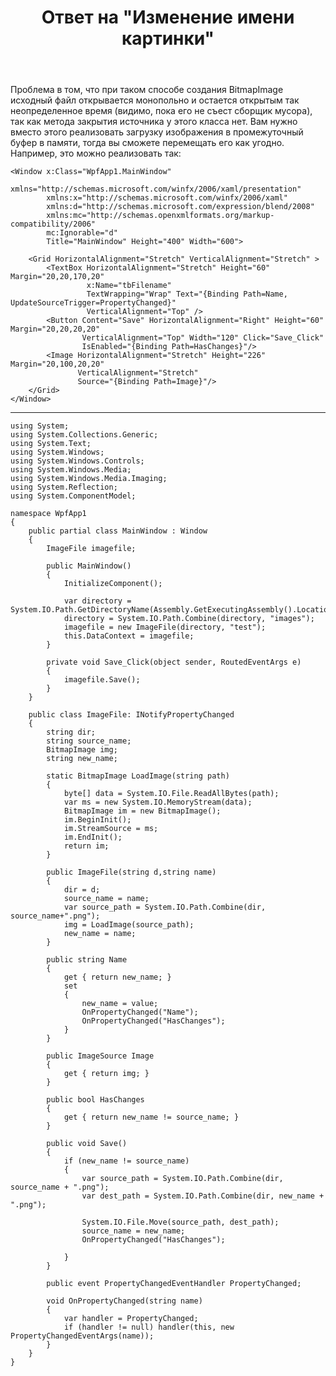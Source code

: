 ﻿---
title: "Ответ на \"Изменение имени картинки\""
se.owner.user_id: 240512
se.owner.display_name: "MSDN.WhiteKnight"
se.owner.link: "https://ru.stackoverflow.com/users/240512/msdn-whiteknight"
se.answer_id: 961418
se.question_id: 960619
se.post_type: answer
se.score: 0
se.is_accepted: True
---
<p>Проблема в том, что при таком способе создания BitmapImage исходный файл открывается монопольно и остается открытым так неопределенное время (видимо, пока его не съест сборщик мусора), так как метода закрытия источника у этого класса нет. Вам нужно вместо этого реализовать загрузку изображения в промежуточный буфер в памяти, тогда вы сможете перемещать его как угодно. Например, это можно реализовать так:</p>

<pre><code>&lt;Window x:Class="WpfApp1.MainWindow"
        xmlns="http://schemas.microsoft.com/winfx/2006/xaml/presentation"
        xmlns:x="http://schemas.microsoft.com/winfx/2006/xaml"
        xmlns:d="http://schemas.microsoft.com/expression/blend/2008"
        xmlns:mc="http://schemas.openxmlformats.org/markup-compatibility/2006"        
        mc:Ignorable="d"
        Title="MainWindow" Height="400" Width="600"&gt;

    &lt;Grid HorizontalAlignment="Stretch" VerticalAlignment="Stretch" &gt;
        &lt;TextBox HorizontalAlignment="Stretch" Height="60" Margin="20,20,170,20"
                 x:Name="tbFilename"
                 TextWrapping="Wrap" Text="{Binding Path=Name, UpdateSourceTrigger=PropertyChanged}" 
                 VerticalAlignment="Top" /&gt;
        &lt;Button Content="Save" HorizontalAlignment="Right" Height="60" Margin="20,20,20,20" 
                VerticalAlignment="Top" Width="120" Click="Save_Click"
                IsEnabled="{Binding Path=HasChanges}"/&gt;
        &lt;Image HorizontalAlignment="Stretch" Height="226" Margin="20,100,20,20" 
               VerticalAlignment="Stretch" 
               Source="{Binding Path=Image}"/&gt;
    &lt;/Grid&gt;
&lt;/Window&gt;
</code></pre>

<hr>

<pre><code>using System;
using System.Collections.Generic;
using System.Text;
using System.Windows;
using System.Windows.Controls;
using System.Windows.Media;
using System.Windows.Media.Imaging;
using System.Reflection;
using System.ComponentModel;

namespace WpfApp1
{
    public partial class MainWindow : Window
    {
        ImageFile imagefile;

        public MainWindow()
        {
            InitializeComponent();

            var directory = System.IO.Path.GetDirectoryName(Assembly.GetExecutingAssembly().Location);
            directory = System.IO.Path.Combine(directory, "images");            
            imagefile = new ImageFile(directory, "test");
            this.DataContext = imagefile;
        }     

        private void Save_Click(object sender, RoutedEventArgs e)
        {
            imagefile.Save();
        }        
    }

    public class ImageFile: INotifyPropertyChanged
    {
        string dir;
        string source_name;
        BitmapImage img;
        string new_name;

        static BitmapImage LoadImage(string path)
        {
            byte[] data = System.IO.File.ReadAllBytes(path);
            var ms = new System.IO.MemoryStream(data);
            BitmapImage im = new BitmapImage();
            im.BeginInit();
            im.StreamSource = ms;
            im.EndInit();
            return im;
        }

        public ImageFile(string d,string name)
        {
            dir = d;
            source_name = name;
            var source_path = System.IO.Path.Combine(dir, source_name+".png");
            img = LoadImage(source_path);
            new_name = name;
        }

        public string Name
        {
            get { return new_name; }
            set
            {
                new_name = value;
                OnPropertyChanged("Name");
                OnPropertyChanged("HasChanges");
            }
        }

        public ImageSource Image
        {
            get { return img; }
        }

        public bool HasChanges
        {
            get { return new_name != source_name; }
        }

        public void Save()
        {
            if (new_name != source_name)
            {                
                var source_path = System.IO.Path.Combine(dir, source_name + ".png");
                var dest_path = System.IO.Path.Combine(dir, new_name + ".png");

                System.IO.File.Move(source_path, dest_path);
                source_name = new_name;                
                OnPropertyChanged("HasChanges");

            }
        }

        public event PropertyChangedEventHandler PropertyChanged;

        void OnPropertyChanged(string name)
        {
            var handler = PropertyChanged;
            if (handler != null) handler(this, new PropertyChangedEventArgs(name));
        }
    }
}
</code></pre>
